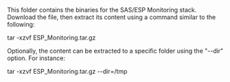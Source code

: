 This folder contains the binaries for the SAS/ESP Monitoring stack. 
Download the file, then extract its content using a command similar
to the following:

tar -xzvf ESP_Monitoring.tar.gz

Optionally, the content can be extracted to a specific folder using
the "--dir" option. For instance:

tar -xzvf ESP_Monitoring.tar.gz --dir=/tmp
